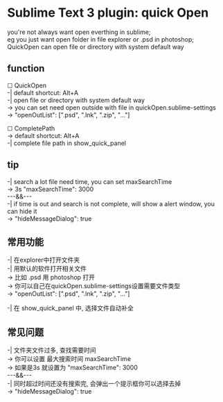 # Sublime Text 3 plugin: quick Open  
you're not always want open everthing in sublime;  
eg you just want open folder in file explorer or .psd in photoshop;  
QuickOpen can open file or directory with system default way  

## function  
☐ QuickOpen  
-| default shortcut: Alt+A  
-| open file or directory with system default way  
-> you can set need open outside with file in quickOpen.sublime-settings  
-> "openOutList": [".psd", ".lnk", ".zip", "..."]  

☐ CompletePath  
-> default shortcut: Alt+A  
-| complete file path in show_quick_panel  

## tip  
-| search a lot file need time, you can set maxSearchTime  
-> 3s "maxSearchTime": 3000  
---&&---  
-| if time is out and search is not complete, will show a alert window, you can hide it  
-> "hideMessageDialog": true  


## 常用功能  
-| 在explorer中打开文件夹  
-| 用默认的软件打开相关文件  
-> 比如 .psd 用 photoshop 打开  
-> 你可以自己在quickOpen.sublime-settings设置需要文件类型  
-> "openOutList": [".psd", ".lnk", ".zip", "..."]  

-| 在 show_quick_panel 中, 选择文件自动补全  

## 常见问题  
-| 文件夹文件过多, 查找需要时间  
-> 你可以设置 最大搜索时间 maxSearchTime  
-> 如果是3s 就设置为 "maxSearchTime": 3000  
---&&---  
-| 同时超过时间还没有搜索完, 会弹出一个提示框你可以选择去掉  
-> "hideMessageDialog": true  